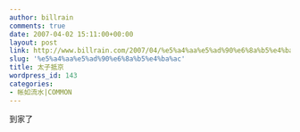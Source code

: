 ```yaml
---
author: billrain
comments: true
date: 2007-04-02 15:11:00+00:00
layout: post
link: http://www.billrain.com/2007/04/%e5%a4%aa%e5%ad%90%e6%8a%b5%e4%ba%ac/
slug: '%e5%a4%aa%e5%ad%90%e6%8a%b5%e4%ba%ac'
title: 太子抵京
wordpress_id: 143
categories:
- 帐如流水|COMMON
---
```


到家了
